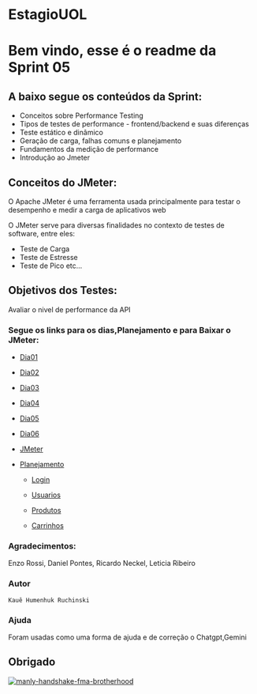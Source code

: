 # EstagioUOL

# Bem vindo, esse é o readme da Sprint 05

## A baixo segue os conteúdos da Sprint:

- Conceitos sobre Performance Testing
- Tipos de testes de performance - frontend/backend e suas diferenças
- Teste estático e dinâmico
- Geração de carga, falhas comuns e planejamento
- Fundamentos  da medição de performance
- Introdução ao Jmeter

## Conceitos do JMeter:

O Apache JMeter é uma ferramenta usada principalmente para testar o desempenho e medir a carga de aplicativos web

O JMeter serve para diversas finalidades no contexto de testes de software, entre eles:

- Teste de Carga
- Teste de Estresse
- Teste de Pico
etc...

## Objetivos dos Testes:

Avaliar o nivel de performance da API

### Segue os links para os dias,Planejamento e para Baixar o JMeter:

- [Dia01](https://github.com/KaueRuchinski/EstagioUOL/blob/aa8cc1d3c8a4ba8560b29940207a7f30972a8343/Sprint5/Dia01.md)

- [Dia02](https://github.com/KaueRuchinski/EstagioUOL/blob/aa8cc1d3c8a4ba8560b29940207a7f30972a8343/Sprint5/Dia02.md)

- [Dia03](https://github.com/KaueRuchinski/EstagioUOL/blob/aa8cc1d3c8a4ba8560b29940207a7f30972a8343/Sprint5/Dia03.md)

- [Dia04](https://github.com/KaueRuchinski/EstagioUOL/blob/aa8cc1d3c8a4ba8560b29940207a7f30972a8343/Sprint5/Dia04.md)

- [Dia05](https://github.com/KaueRuchinski/EstagioUOL/blob/aa8cc1d3c8a4ba8560b29940207a7f30972a8343/Sprint5/Dia05.md)

- [Dia06](https://github.com/KaueRuchinski/EstagioUOL/blob/aa8cc1d3c8a4ba8560b29940207a7f30972a8343/Sprint5/Dia06.md)

- [JMeter](https://jmeter.apache.org/download_jmeter.cgi)

- [Planejamento](https://github.com/KaueRuchinski/EstagioUOL/blob/3690a5e0c8c87169f87b57902b9bd93dc50250a0/Sprint5/planejamentoSP05.md)

    - [Login](https://github.com/KaueRuchinski/EstagioUOL/blob/pb_sprint5/Sprint5/planejamentoSP05.md#casos-de-testes-de-performance-para-rota-login)

    - [Usuarios](https://github.com/KaueRuchinski/EstagioUOL/blob/pb_sprint5/Sprint5/planejamentoSP05.md#teste-de-performance-usuarios)

    - [Produtos](https://github.com/KaueRuchinski/EstagioUOL/blob/pb_sprint5/Sprint5/planejamentoSP05.md#casos-de-testes-de-performance-para-rota-produtos)

    - [Carrinhos](https://github.com/KaueRuchinski/EstagioUOL/blob/pb_sprint5/Sprint5/planejamentoSP05.md#casos-de-testes-de-performance-para-rota-carrinhos)

### Agradecimentos:

Enzo Rossi, Daniel Pontes, Ricardo Neckel, Leticia Ribeiro

### Autor

    Kauê Humenhuk Ruchinski

### Ajuda

Foram usadas como uma forma de ajuda e de correção o Chatgpt,Gemini

## Obrigado

<a href="https://imgbb.com/"><img src="https://i.ibb.co/TghvGQT/manly-handshake-fma-brotherhood.gif" alt="manly-handshake-fma-brotherhood" border="0"></a>